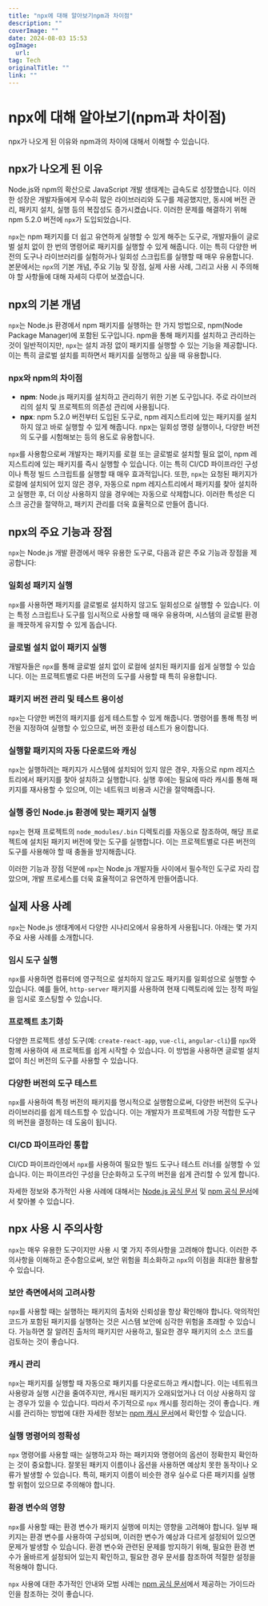 ```yaml
---
title: "npx에 대해 알아보기npm과 차이점"
description: ""
coverImage: ""
date: 2024-08-03 15:53
ogImage: 
  url: 
tag: Tech
originalTitle: ""
link: ""
---
```




# npx에 대해 알아보기(npm과 차이점)

npx가 나오게 된 이유와 npm과의 차이에 대해서 이해할 수 있습니다.

## npx가 나오게 된 이유

Node.js와 npm의 확산으로 JavaScript 개발 생태계는 급속도로 성장했습니다. 이러한 성장은 개발자들에게 무수히 많은 라이브러리와 도구를 제공했지만, 동시에 버전 관리, 패키지 설치, 실행 등의 복잡성도 증가시켰습니다. 이러한 문제를 해결하기 위해 npm 5.2.0 버전에 `npx`가 도입되었습니다.

`npx`는 npm 패키지를 더 쉽고 유연하게 실행할 수 있게 해주는 도구로, 개발자들이 글로벌 설치 없이 한 번의 명령어로 패키지를 실행할 수 있게 해줍니다. 이는 특히 다양한 버전의 도구나 라이브러리를 실험하거나 일회성 스크립트를 실행할 때 매우 유용합니다. 본문에서는 `npx`의 기본 개념, 주요 기능 및 장점, 실제 사용 사례, 그리고 사용 시 주의해야 할 사항들에 대해 자세히 다루어 보겠습니다.

## npx의 기본 개념

`npx`는 Node.js 환경에서 npm 패키지를 실행하는 한 가지 방법으로, npm(Node Package Manager)에 포함된 도구입니다. npm을 통해 패키지를 설치하고 관리하는 것이 일반적이지만, `npx`는 설치 과정 없이 패키지를 실행할 수 있는 기능을 제공합니다. 이는 특히 글로벌 설치를 피하면서 패키지를 실행하고 싶을 때 유용합니다.

<div class="content-ad"></div>

### npx와 npm의 차이점

- **npm**: Node.js 패키지를 설치하고 관리하기 위한 기본 도구입니다. 주로 라이브러리의 설치 및 프로젝트의 의존성 관리에 사용됩니다.
- **npx**: npm 5.2.0 버전부터 도입된 도구로, npm 레지스트리에 있는 패키지를 설치하지 않고 바로 실행할 수 있게 해줍니다. npx는 일회성 명령 실행이나, 다양한 버전의 도구를 시험해보는 등의 용도로 유용합니다.

`npx`를 사용함으로써 개발자는 패키지를 로컬 또는 글로벌로 설치할 필요 없이, npm 레지스트리에 있는 패키지를 즉시 실행할 수 있습니다. 이는 특히 CI/CD 파이프라인 구성이나 특정 빌드 스크립트를 실행할 때 매우 효과적입니다. 또한, `npx`는 요청된 패키지가 로컬에 설치되어 있지 않은 경우, 자동으로 npm 레지스트리에서 패키지를 찾아 설치하고 실행한 후, 더 이상 사용하지 않을 경우에는 자동으로 삭제합니다. 이러한 특성은 디스크 공간을 절약하고, 패키지 관리를 더욱 효율적으로 만들어 줍니다.

## npx의 주요 기능과 장점

`npx`는 Node.js 개발 환경에서 매우 유용한 도구로, 다음과 같은 주요 기능과 장점을 제공합니다:

### 일회성 패키지 실행

`npx`를 사용하면 패키지를 글로벌로 설치하지 않고도 일회성으로 실행할 수 있습니다. 이는 특정 스크립트나 도구를 임시적으로 사용할 때 매우 유용하며, 시스템의 글로벌 환경을 깨끗하게 유지할 수 있게 돕습니다.

### 글로벌 설치 없이 패키지 실행

개발자들은 `npx`를 통해 글로벌 설치 없이 로컬에 설치된 패키지를 쉽게 실행할 수 있습니다. 이는 프로젝트별로 다른 버전의 도구를 사용할 때 특히 유용합니다.

### 패키지 버전 관리 및 테스트 용이성

`npx`는 다양한 버전의 패키지를 쉽게 테스트할 수 있게 해줍니다. 명령어를 통해 특정 버전을 지정하여 실행할 수 있으므로, 버전 호환성 테스트가 용이합니다.

### 실행할 패키지의 자동 다운로드와 캐싱

`npx`는 실행하려는 패키지가 시스템에 설치되어 있지 않은 경우, 자동으로 npm 레지스트리에서 패키지를 찾아 설치하고 실행합니다. 실행 후에는 필요에 따라 캐시를 통해 패키지를 재사용할 수 있으며, 이는 네트워크 비용과 시간을 절약해줍니다.

<div class="content-ad"></div>

### 실행 중인 Node.js 환경에 맞는 패키지 실행

`npx`는 현재 프로젝트의 `node_modules/.bin` 디렉토리를 자동으로 참조하여, 해당 프로젝트에 설치된 패키지 버전에 맞는 도구를 실행합니다. 이는 프로젝트별로 다른 버전의 도구를 사용해야 할 때 충돌을 방지해줍니다.

이러한 기능과 장점 덕분에 `npx`는 Node.js 개발자들 사이에서 필수적인 도구로 자리 잡았으며, 개발 프로세스를 더욱 효율적이고 유연하게 만들어줍니다.

## 실제 사용 사례

`npx`는 Node.js 생태계에서 다양한 시나리오에서 유용하게 사용됩니다. 아래는 몇 가지 주요 사용 사례를 소개합니다.

### 임시 도구 실행

`npx`를 사용하면 컴퓨터에 영구적으로 설치하지 않고도 패키지를 일회성으로 실행할 수 있습니다. 예를 들어, `http-server` 패키지를 사용하여 현재 디렉토리에 있는 정적 파일을 임시로 호스팅할 수 있습니다.

### 프로젝트 초기화

다양한 프로젝트 생성 도구(예: `create-react-app`, `vue-cli`, `angular-cli`)를 `npx`와 함께 사용하여 새 프로젝트를 쉽게 시작할 수 있습니다. 이 방법을 사용하면 글로벌 설치 없이 최신 버전의 도구를 사용할 수 있습니다.

### 다양한 버전의 도구 테스트

`npx`를 사용하여 특정 버전의 패키지를 명시적으로 실행함으로써, 다양한 버전의 도구나 라이브러리를 쉽게 테스트할 수 있습니다. 이는 개발자가 프로젝트에 가장 적합한 도구의 버전을 결정하는 데 도움이 됩니다.

### CI/CD 파이프라인 통합

CI/CD 파이프라인에서 `npx`를 사용하여 필요한 빌드 도구나 테스트 러너를 실행할 수 있습니다. 이는 파이프라인 구성을 단순화하고 도구의 버전을 쉽게 관리할 수 있게 합니다.

자세한 정보와 추가적인 사용 사례에 대해서는 [Node.js 공식 문서](https://nodejs.org/en/) 및 [npm 공식 문서](https://docs.npmjs.com/)에서 찾아볼 수 있습니다.

<div class="content-ad"></div>

## npx 사용 시 주의사항

`npx`는 매우 유용한 도구이지만 사용 시 몇 가지 주의사항을 고려해야 합니다. 이러한 주의사항을 이해하고 준수함으로써, 보안 위험을 최소화하고 `npx`의 이점을 최대한 활용할 수 있습니다.

### 보안 측면에서의 고려사항

`npx`를 사용할 때는 실행하는 패키지의 출처와 신뢰성을 항상 확인해야 합니다. 악의적인 코드가 포함된 패키지를 실행하는 것은 시스템 보안에 심각한 위험을 초래할 수 있습니다. 가능하면 잘 알려진 출처의 패키지만 사용하고, 필요한 경우 패키지의 소스 코드를 검토하는 것이 좋습니다.

### 캐시 관리

`npx`는 패키지를 실행할 때 자동으로 패키지를 다운로드하고 캐시합니다. 이는 네트워크 사용량과 실행 시간을 줄여주지만, 캐시된 패키지가 오래되었거나 더 이상 사용하지 않는 경우가 있을 수 있습니다. 따라서 주기적으로 `npx` 캐시를 정리하는 것이 좋습니다. 캐시를 관리하는 방법에 대한 자세한 정보는 [npm 캐시 문서](https://docs.npmjs.com/cli/v7/commands/npm-cache)에서 확인할 수 있습니다.

### 실행 명령어의 정확성

`npx` 명령어를 사용할 때는 실행하고자 하는 패키지와 명령어의 옵션이 정확한지 확인하는 것이 중요합니다. 잘못된 패키지 이름이나 옵션을 사용하면 예상치 못한 동작이나 오류가 발생할 수 있습니다. 특히, 패키지 이름이 비슷한 경우 실수로 다른 패키지를 실행할 위험이 있으므로 주의해야 합니다.

### 환경 변수의 영향

`npx`를 사용할 때는 환경 변수가 패키지 실행에 미치는 영향을 고려해야 합니다. 일부 패키지는 환경 변수를 사용하여 구성되며, 이러한 변수가 예상과 다르게 설정되어 있으면 문제가 발생할 수 있습니다. 환경 변수와 관련된 문제를 방지하기 위해, 필요한 환경 변수가 올바르게 설정되어 있는지 확인하고, 필요한 경우 문서를 참조하여 적절한 설정을 적용해야 합니다.

`npx` 사용에 대한 추가적인 안내와 모범 사례는 [npm 공식 문서](https://docs.npmjs.com/)에서 제공하는 가이드라인을 참조하는 것이 좋습니다.
